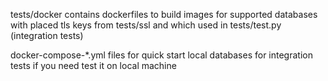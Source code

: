 tests/docker contains dockerfiles to build images for supported databases with placed tls keys from tests/ssl
and which used in tests/test.py (integration tests)

docker-compose-*.yml files for quick start local databases for integration tests if you need test it on local machine